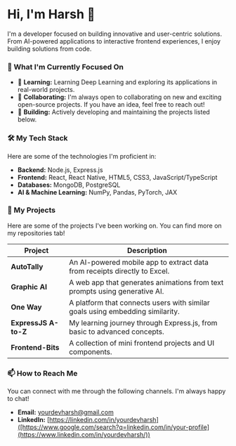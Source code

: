 # Hi, I'm Harsh 👋

I'm a developer focused on building innovative and user-centric solutions. From AI-powered applications to interactive frontend experiences, I enjoy building solutions from code.

### 🚀 What I'm Currently Focused On

* 🌱 **Learning:** Learning Deep Learning and exploring its applications in real-world projects.
* 💞️ **Collaborating:** I'm always open to collaborating on new and exciting open-source projects. If you have an idea, feel free to reach out!
* 🔭 **Building:** Actively developing and maintaining the projects listed below.

### 🛠️ My Tech Stack

Here are some of the technologies I'm proficient in:

* **Backend:** Node.js, Express.js
* **Frontend:** React, React Native, HTML5, CSS3, JavaScript/TypeScript
* **Databases:** MongoDB, PostgreSQL
* **AI & Machine Learning:** NumPy, Pandas, PyTorch, JAX

### 📂 My Projects

Here are some of the projects I've been working on. You can find more on my repositories tab!

| Project             | Description                                                              |
| ------------------- | ------------------------------------------------------------------------ |
| **AutoTally** | An AI-powered mobile app to extract data from receipts directly to Excel. |
| **Graphic AI** | A web app that generates animations from text prompts using generative AI. |
| **One Way** | A platform that connects users with similar goals using embedding similarity. |
| **ExpressJS A-to-Z**| My learning journey through Express.js, from basic to advanced concepts. |
| **Frontend-Bits** | A collection of mini frontend projects and UI components.                  |

### 📫 How to Reach Me

You can connect with me through the following channels. I'm always happy to chat!

* **Email:** yourdevharsh@gmail.com
* **LinkedIn:** [https://linkedin.com/in/yourdevharsh]([https://www.google.com/search?q=linkedin.com/in/your-profile](https://www.linkedin.com/in/yourdevharsh/))
